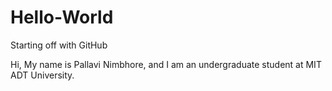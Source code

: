 # Hello-World
Starting off with GitHub

Hi, My name is Pallavi Nimbhore, and I am an undergraduate student at MIT ADT University.
